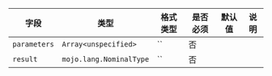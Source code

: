 | 字段 | 类型 | 格式类型 | 是否必须 | 默认值 | 说明 |
|---|---|---|---|---|---|
| `parameters` | `Array<unspecified>` | `` | 否 |  |  |
| `result` | `mojo.lang.NominalType` | `` | 否 |  |  |
